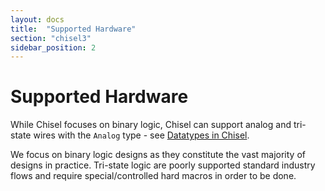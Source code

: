 ```yaml
---
layout: docs
title:  "Supported Hardware"
section: "chisel3"
sidebar_position: 2
---
```


# Supported Hardware

While Chisel focuses on binary logic, Chisel can support analog and tri-state wires with the `Analog` type - see [Datatypes in Chisel](data-types).

We focus on binary logic designs as they constitute the vast majority of designs in practice. Tri-state logic are poorly supported standard industry flows and require special/controlled hard macros in order to be done.
